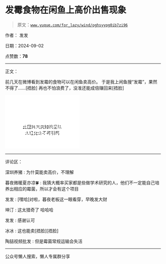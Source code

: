 # 发霉食物在闲鱼上高价出售现象

> 原文：[`www.yuque.com/for_lazy/wind/oghsyypg0ib7zi96`](https://www.yuque.com/for_lazy/wind/oghsyypg0ib7zi96)

作者： 发发

日期：2024-09-02

点赞数：**78**

* * *

正文：

前几天在微博看到发霉的食物可以在闲鱼卖高价。 于是我上闲鱼搜“发霉”，果然不得了……[捂脸] 再也不怕浪费了，没准还能成倍赚回来[捂脸]

![](img/73a62c1b9cbd9a7eeb7957cba8437acc.png "None")

* * *

评论区：

深圳养猪 : 为什莫能卖高价，不理解

暮夜微暖夏亦凉🍀 : 我猜大概率买家都是些做学术研究的人，他们不一定能自己培养出相应的霉菌，所以才会有这个项目

发发 : [嘿哈]对啦，暮夜老板这一眼看穿，早晚发大财

坤汀 : 这太猎奇了 哈哈哈

发发 : 感谢认可

冰冰 : 这也能卖[捂脸][捂脸]

陶喆视频批发 : 但是霉菌常规运输会失活

* * *

公众号懒人搜索，懒人专属群分享